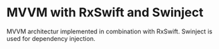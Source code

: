 # MVVM with RxSwift and Swinject 

MVVM architectur implemented in combination with RxSwift. Swinject is used for dependency injection.
